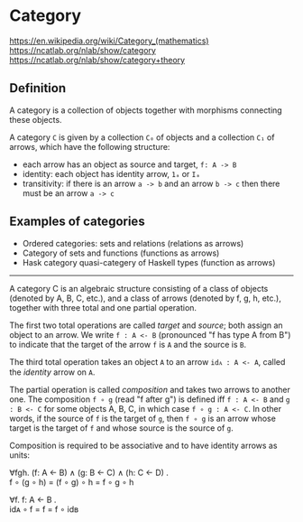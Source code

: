 # Category

https://en.wikipedia.org/wiki/Category_(mathematics)
https://ncatlab.org/nlab/show/category
https://ncatlab.org/nlab/show/category+theory


## Definition

A category is a collection of objects together with morphisms connecting these objects.

A category `C` is given by a collection `C₀` of objects and a collection `C₁` of arrows, which have the following structure:
- each arrow has an object as source and target, `f: A -> B`
- identity: each object has identity arrow, `1ₐ` or `Iₐ`
- transitivity: if there is an arrow `a -> b` and an arrow `b -> c` then there must be an arrow `a -> c`

## Examples of categories

- Ordered categories: sets and relations (relations as arrows)
- Category of sets and functions (functions as arrows)
- Hask category quasi-categery of Haskell types (function as arrows)

---

A category C is an algebraic structure consisting of a class of objects (denoted by A, B, C, etc.), and a class of arrows (denoted by f, g, h, etc.), together with three total and one partial operation.

The first two total operations are called *target* and *source*; both assign an object to an arrow. We write `f : A <- B` (pronounced "f has type A from B") to indicate that the target of the arrow `f` is `A` and the source is `B`.

The third total operation takes an object `A` to an arrow `idᴀ : A <- A`, called the *identity* arrow on `A`.

The partial operation is called *composition* and takes two arrows to another one. The composition `f ∘ g` (read "f after g") is defined iff `f : A <- B` and `g : B <- C` for some objects A, B, C, in which case `f ∘ g : A <- C`. In other words, if the source of `f` is the target of `g`, then `f ∘ g` is an arrow whose target is the target of `f` and whose source is the source of `g`.

Composition is required to be associative and to have identity arrows as units:

∀fgh. (f: A <- B) ∧ (g: B <- C) ∧ (h: C <- D) .    
f ∘ (g ∘ h) = (f ∘ g) ∘ h = f ∘ g ∘ h

∀f. f: A <- B .     
idᴀ ∘ f = f = f ∘ idʙ
